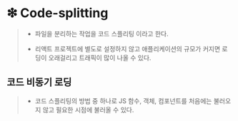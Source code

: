 # ❇ Code-splitting
> + 파일을 분리하는 작업을 코드 스플리팅 이라고 한다.
> - 리액트 프로젝트에 별도로 설정하지 않고 애플리케이션의 규모가 커지면 로딩이 오래걸리고 트래픽이 많이 나올 수 있다.

## 코드 비동기 로딩
> - 코드 스플리팅의 방법 중 하나로 JS 함수, 객체, 컴포넌트를 처음에는 불러오지 않고 필요한 시점에 불러올 수 있다.

